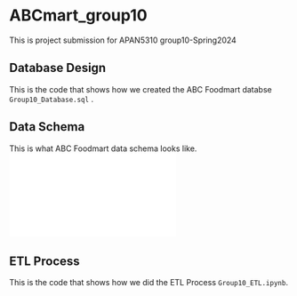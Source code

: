 # ABCmart_group10
This is project submission for APAN5310 group10-Spring2024

## Database Design
This is the code that shows how we created the ABC Foodmart databse `Group10_Database.sql` .
## Data Schema
This is what ABC Foodmart data schema looks like. ![ERD](Group10_ERD.pdf)
## ETL Process
This is the code that shows how we did the ETL Process `Group10_ETL.ipynb`.
